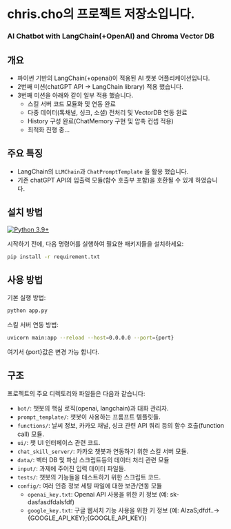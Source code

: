 # chris.cho의 프로젝트 저장소입니다.
### AI Chatbot with LangChain(+OpenAI) and Chroma Vector DB

## 개요
- 파이썬 기반의 LangChain(+openai)이 적용된 AI 챗봇 어플리케이션입니다. 
- 2번째 미션(chatGPT API -> LangChain library) 적용 했습니다.
- 3번째 미션을 아래와 같이 일부 적용 했습니다.
    - 스킬 서버 코드 모듈화 및 연동 완료
    - 다중 데이터(톡채널, 싱크, 소셜) 전처리 및 VectorDB 연동 완료
    - History 구성 완료(ChatMemory 구현 및 압축 컨셉 적용)
    - 최적화 진행 중...

## 주요 특징
- LangChain의 `LLMChain`과  `ChatPromptTemplate` 을 활용 했습니다.
- 기존 chatGPT API의 입출력 모듈(함수 호출부 포함)을 호환될 수 있게 하였습니다.

## 설치 방법
[![Python 3.9+](https://img.shields.io/badge/Python-3.11-3776AB)](https://www.python.org/downloads/release/python-380/)

시작하기 전에, 다음 명령어를 실행하여 필요한 패키지들을 설치하세요:

```bash
pip install -r requirement.txt
```

## 사용 방법
기본 실행 방법:
```bash
python app.py
```
스킬 서버 연동 방법:
```bash
uvicorn main:app --reload --host=0.0.0.0 --port={port}
```
여기서 {port}값은 변경 가능 합니다.


## 구조
프로젝트의 주요 디렉토리와 파일들은 다음과 같습니다:

* `bot/`: 챗봇의 핵심 로직(openai, langchain)과 대화 관리자.
* `prompt_template/`: 챗봇이 사용하는 프롬프트 템플릿들.
* `functions/`: 날씨 정보, 카카오 채널, 싱크 관련 API 쿼리 등의 함수 호출(function call) 모듈.
* `ui/`: 챗 UI 인터페이스 관련 코드.
* `chat_skill_server/`: 카카오 챗봇과 연동하기 위한 스킬 서버 모듈.
* `data/`: 벡터 DB 및 파싱 스크립트등의 데이터 처리 관련 모듈 
* `input/`: 과제에 주어진 입력 데이터 파일들.
* `tests/`: 챗봇의 기능들을 테스트하기 위한 스크립트 코드.
* `config/`: 여러 인증 정보 세팅 파일에 대한 보관/연동 모듈
  * `openai_key.txt`: Openai API 사용을 위한 키 정보 (예: sk-dasfasdfdalsfdf)
  * `google_key.txt`: 구글 웹서치 기능 사용을 위한 키 정보 (예: AIzaS;dfdf..->{GOOGLE_API_KEY};{GOOGLE_API_KEY})